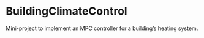 # BuildingClimateControl
Mini-project to implement an MPC controller for a building’s heating system.
